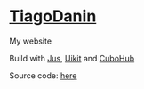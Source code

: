 # [TiagoDanin](https://tiagodanin.github.io/)

My website

Build with [Jus](http://jus.js.org), [Uikit](https://getuikit.com) and [CuboHub](https://github.com/CuboHub)

Source code: [here](https://github.com/TiagoDanin/TiagoDanin.github.io/tree/master/Source)
